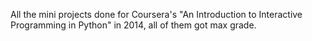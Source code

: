 All the mini projects done for Coursera's
"An Introduction to Interactive Programming in Python" in 2014,
all of them got max grade.
